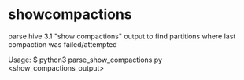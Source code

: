 # showcompactions
parse hive 3.1 "show compactions" output to find partitions where last compaction was failed/attempted

Usage:
$ python3 parse_show_compactions.py <show_compactions_output>
